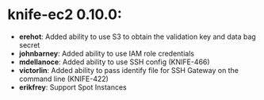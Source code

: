 <!---
This file is reset every time a new release is done. The contents of this file are for the currently unreleased version.

Example Contribution:
* **kalistec**: Improved file resource greatly.
-->
# knife-ec2 0.10.0:

* **erehot**: Added ability to use S3 to obtain the validation key and data bag secret
* **johnbarney**: Added ability to use IAM role credentials
* **mdellanoce**: Added ability to use SSH config (KNIFE-466)
* **victorlin**: Added ability to pass identify file for SSH Gateway on the command line (KNIFE-422)
* **erikfrey**: Support Spot Instances
